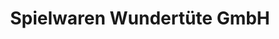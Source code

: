 ---
title: "Spielwaren Wundertüte GmbH"
url: /bremgarten/spielwaren-wundertuete-gmbh/
shop: Spielzeug
---